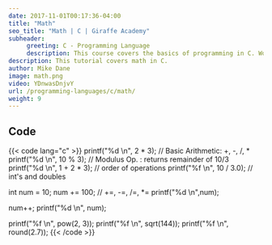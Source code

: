 ```yaml
---
date: 2017-11-01T00:17:36-04:00
title: "Math"
seo_title: "Math | C | Giraffe Academy"
subheader:
     greeting: C - Programming Language
     description: This course covers the basics of programming in C. Work your way through the videos and we'll teach you everything you need to know to start your programming journey!
description: This tutorial covers math in C.
author: Mike Dane
image: math.png
video: YDnwasDnjvY
url: /programming-languages/c/math/
weight: 9
---
```


## Code

{{< code lang="c" >}}
printf("%d \n", 2 * 3);       // Basic Arithmetic: +, -, /, *
printf("%d \n", 10 % 3);      // Modulus Op. : returns remainder of 10/3
printf("%d \n", 1 + 2 * 3);   // order of operations
printf("%f \n", 10 / 3.0);    // int's and doubles


int num = 10;
num += 100;                   // +=, -=, /=, *=
printf("%d \n",num);

num++;
printf("%d \n", num);

printf("%f \n", pow(2, 3));
printf("%f \n", sqrt(144));
printf("%f \n", round(2.7));
{{< /code >}}